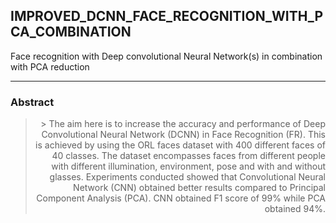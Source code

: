 ## IMPROVED_DCNN_FACE_RECOGNITION_WITH_PCA_COMBINATION
Face recognition with Deep convolutional Neural Network(s) in combination with PCA reduction 
_____
### Abstract
> <div style="text-align: right"> > The aim here is to increase the accuracy and performance of Deep Convolutional Neural Network (DCNN) in Face Recognition (FR). This is achieved by using the ORL faces dataset with 400 different faces of 40 classes. The dataset encompasses faces from different people with different illumination, environment, pose and with and without glasses.   
> Experiments conducted showed that Convolutional Neural Network (CNN) obtained better results compared to Principal Component Analysis (PCA). CNN obtained F1 score of 99% while PCA obtained 94%. </div>
